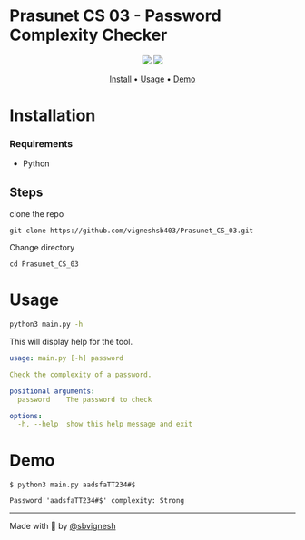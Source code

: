 # Prasunet CS 03 - Password Complexity Checker

<p align="center">
<a href="https://twitter.com/sbvignesh"><img src="https://img.shields.io/twitter/follow/sbvignesh.svg?logo=x"></a>
<a href="https://github.com/vigneshsb403/Prasunet_CS_03/issues"><img src="https://img.shields.io/badge/contributions-welcome-brightgreen.svg?style=flat"></a>

</p>

<p align="center">
  <a href="#installation">Install</a> •
  <a href="#usage">Usage</a> •
  <a href="#demo">Demo</a>
</p>

# Installation

### Requirements

 * Python

## Steps

clone the repo
```
git clone https://github.com/vigneshsb403/Prasunet_CS_03.git
```
Change directory
```
cd Prasunet_CS_03
```

# Usage
```bash
python3 main.py -h
```
This will display help for the tool.
```yaml
usage: main.py [-h] password

Check the complexity of a password.

positional arguments:
  password    The password to check

options:
  -h, --help  show this help message and exit
```

# Demo

```
$ python3 main.py aadsfaTT234#$

Password 'aadsfaTT234#$' complexity: Strong
```

---
Made with 🩵 by [@sbvignesh](https://twitter.com/sbvignesh)